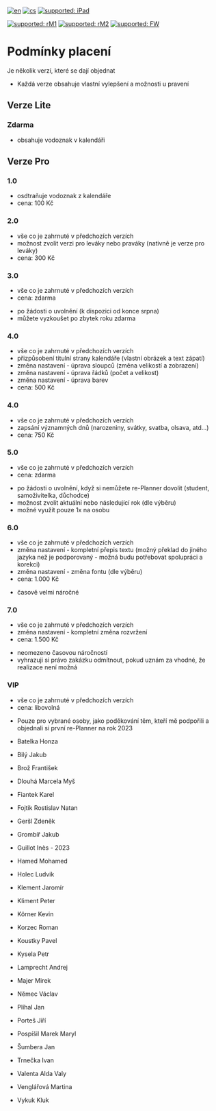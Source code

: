 [![en](https://img.shields.io/badge/lang-en-red.svg)](https://github.com/PepikVaio/reMarkable_re-Planner/tree/main?tab=readme-ov-file)
[![cs](https://img.shields.io/badge/lang-cs-springgreen.svg)](https://github.com/PepikVaio/reMarkable_re-Planner/blob/main/.github/README.cs.md)
[![supported: iPad](https://img.shields.io/badge/iPad-supported-green)](https://www.apple.com/cz/ipad/)

[![supported: rM1](https://img.shields.io/badge/rM1-supported-green)](https://remarkable.com/store/remarkable)
[![supported: rM2](https://img.shields.io/badge/rM2-supported-green)](https://remarkable.com/store/remarkable-2)
[![supported: FW](https://img.shields.io/badge/reMarkable-Compatible_with_FW_3.xx-green)]()



# Podmínky placení

Je několik verzí, které se dají objednat
* Každá verze obsahuje vlastní vylepšení a možnosti u pravení


## Verze Lite

### Zdarma
* obsahuje vodoznak v kalendáři


## Verze Pro  

### 1.0
* osdtraňuje vodoznak z kalendáře
* cena: 100 Kč

### 2.0
* vše co je zahrnuté v předchozích verzích
* možnost zvolit verzi pro leváky nebo praváky (nativně je verze pro leváky)
* cena: 300 Kč


### 3.0
* vše co je zahrnuté v předchozích verzích
* cena: zdarma
- po žádosti o uvolnění (k dispozici od konce srpna)
- můžete vyzkoušet po zbytek roku zdarma

### 4.0
* vše co je zahrnuté v předchozích verzích
* přizpůsobení titulní strany kalendáře (vlastní obrázek a text zápatí)
* změna nastavení - úprava sloupců (změna velikostí a zobrazení)
* změna nastavení - úprava řádků (počet a velikost)
* změna nastavení - úprava barev
* cena: 500 Kč

### 4.0
* vše co je zahrnuté v předchozích verzích
* zapsání významných dnů (narozeniny, svátky, svatba, olsava, atd...)
* cena: 750 Kč

### 5.0
* vše co je zahrnuté v předchozích verzích
* cena: zdarma
- po žádosti o uvolnění, když si nemůžete re-Planner dovolit (student, samoživitelka, důchodce)
- možnost zvolit aktuální nebo následující rok (dle výběru)
- možné využít pouze 1x na osobu

### 6.0
* vše co je zahrnuté v předchozích verzích
* změna nastavení - kompletní přepis textu (možný překlad do jiného jazyka než je podporovaný - možná budu potřebovat spolupráci a korekci)
* změna nastavení - změna fontu (dle výběru)
* cena: 1.000 Kč
- časově velmi náročné

### 7.0
* vše co je zahrnuté v předchozích verzích
* změna nastavení - kompletní změna rozvržení
* cena: 1.500 Kč
- neomezeno časovou náročností
- vyhrazuji si právo zakázku odmítnout, pokud uznám za vhodné, že realizace není možná

### VIP
* vše co je zahrnuté v předchozích verzích
* cena: libovolná
- Pouze pro vybrané osoby, jako poděkování těm, kteří mě podpořili a objednali si první re-Planner na rok 2023

- Batelka Honza
- Bilý Jakub
- Brož František
- Dlouhá Marcela Myš
- Fiantek Karel
- Fojtik Rostislav Natan
- Geršl Zdeněk
- Grombíř Jakub
- Guillot Inès - 2023
- Hamed Mohamed
- Holec Ludvik
- Klement Jaromír
- Kliment Peter
- Körner Kevin 
- Korzec Roman
- Koustky Pavel
- Kysela Petr
- Lamprecht Andrej
- Majer Mirek
- Němec Václav
- Plíhal Jan
- Porteš Jiří
- Pospíšil Marek Maryl
- Šumbera Jan
- Trnečka Ivan
- Valenta Alda Valy
- Venglářová Martina
- Vykuk Kluk
